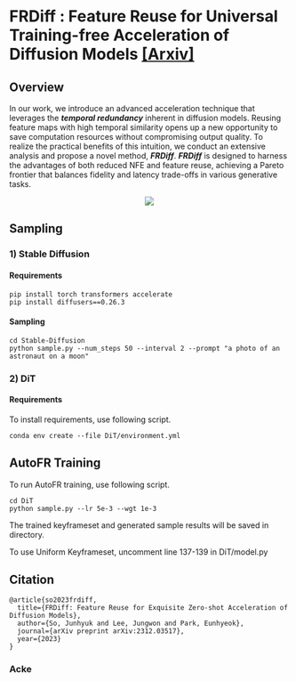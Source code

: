 # FRDiff : Feature Reuse for Universal Training-free Acceleration of Diffusion Models [[Arxiv]](https://arxiv.org/abs/2312.03517)


## Overview 
In our work, we introduce an advanced acceleration technique that leverages the ___temporal redundancy___ inherent in diffusion models. Reusing feature maps with high temporal similarity opens up a new opportunity to save computation resources without compromising output quality. To realize the practical benefits of this intuition, we conduct an extensive analysis and propose a novel method, ___FRDiff___. ___FRDiff___ is designed to harness the advantages of both reduced NFE and feature reuse, achieving a Pareto frontier that balances fidelity and latency trade-offs in various generative tasks. 

<p align="center">
<img src=assets/main.png />
</p>


## Sampling

### 1) Stable Diffusion

#### Requirements
```
pip install torch transformers accelerate
pip install diffusers==0.26.3
```

#### Sampling
```
cd Stable-Diffusion
python sample.py --num_steps 50 --interval 2 --prompt "a photo of an astronaut on a moon"
```


### 2) DiT
#### Requirements
To install requirements, use following script.
```
conda env create --file DiT/environment.yml
```

## AutoFR Training
To run AutoFR training, use following script.
```
cd DiT
python sample.py --lr 5e-3 --wgt 1e-3
```

The trained keyframeset and generated sample results will be saved in directory.  

To use Uniform Keyframeset, uncomment line 137-139 in DiT/model.py

## Citation
```
@article{so2023frdiff,
  title={FRDiff: Feature Reuse for Exquisite Zero-shot Acceleration of Diffusion Models},
  author={So, Junhyuk and Lee, Jungwon and Park, Eunhyeok},
  journal={arXiv preprint arXiv:2312.03517},
  year={2023}
}
```

### Acke
